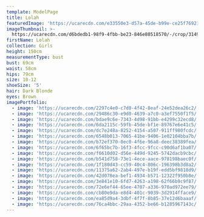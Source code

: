 ```yaml
---
template: ModelPage
title: Lolah
featuredImage: 'https://ucarecdn.com/e33550e3-d57a-45de-b99e-ce25f76921d5/'
imageThumbnail: >-
  https://ucarecdn.com/d6bdedb1-98f9-4fbb-be23-846e80518570/-/crop/3149x4630/499,0/-/preview/
firstName: Lolah
collection: Girls
height: 150cm
measurementType: bust
bust: 69cm
waist: 58cm
hips: 79cm
size: 10-12
shoeSize: '5'
hair: Dark Blonde
eyes: Brown
imagePortfolio:
  - image: 'https://ucarecdn.com/2297c4e0-c7d0-4f42-8eaf-24e52dea26c2/'
  - image: 'https://ucarecdn.com/29486c30-e9d0-4639-a7c0-a3ef7550f1f5/'
  - image: 'https://ucarecdn.com/bdae9c6e-7343-4d98-91bb-e4299c32ecd8/'
  - image: 'https://ucarecdn.com/6da2115c-59fb-45de-bf1e-89767e6e41c5/'
  - image: 'https://ucarecdn.com/dc7e248a-8252-4154-a507-911ff980fcdc/'
  - image: 'https://ucarecdn.com/6548b013-7065-41be-9406-1e02104bba7b/'
  - image: 'https://ucarecdn.com/b72ef370-0ec0-4f6e-96a8-deec38389fea/'
  - image: 'https://ucarecdn.com/6f65bc7b-16f3-4fcc-9fcc-c90d6af1ba07/'
  - image: 'https://ucarecdn.com/f6610d02-d56e-449d-9245-5742dacb9cbc/'
  - image: 'https://ucarecdn.com/b541d758-73e1-4ece-aace-978198baec0f/'
  - image: 'https://ucarecdn.com/1f180d43-cc59-40c4-806c-196398b3d8a2/'
  - image: 'https://ucarecdn.com/11375a62-2ab4-497e-b19f-edd5bf9818d9/'
  - image: 'https://ucarecdn.com/42d078ea-bef1-4934-b571-12322f950b8e/'
  - image: 'https://ucarecdn.com/3e841e10-6fd7-4263-a198-62f66b9c9f87/'
  - image: 'https://ucarecdn.com/72e6ef44-65ee-4787-a336-970ad972ee79/'
  - image: 'https://ucarecdn.com/cb80e9da-e8d4-401c-9039-3d2914fface9/'
  - image: 'https://ucarecdn.com/ea85d9a4-3dbf-4f7f-8b85-37e12d6baaaf/'
  - image: 'https://ucarecdn.com/76ca4bbc-29aa-4352-be66-b1285967143c/'
---
```


